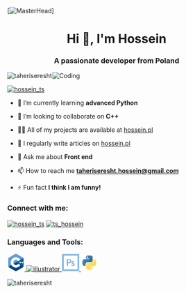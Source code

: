 [![MasterHead](https://www.behance.net/gallery/68097599/Banner-Images-for-Coding-Challenges)]
<h1 align="center">Hi 👋, I'm Hossein</h1>
<h3 align="center">A passionate developer from Poland</h3>
<img align="right" alt="Coding" width="400" src="https://media.giphy.com/media/qgQUggAC3Pfv687qPC/giphy.gif">


<p align="left"> <img src="https://komarev.com/ghpvc/?username=taheriseresht&label=Profile%20views&color=0e75b6&style=flat" alt="taheriseresht" /> </p>

<p align="left"> <a href="https://twitter.com/hossein_ts" target="blank"><img src="https://img.shields.io/twitter/follow/hossein_ts?logo=twitter&style=for-the-badge" alt="hossein_ts" /></a> </p>

- 🌱 I’m currently learning **advanced Python**

- 👯 I’m looking to collaborate on **C++**

- 👨‍💻 All of my projects are available at [hossein.pl](hossein.pl)

- 📝 I regularly write articles on [hossein.pl](hossein.pl)

- 💬 Ask me about **Front end**

- 📫 How to reach me **taheriseresht.hossein@gmail.com**

- ⚡ Fun fact **I think I am funny!**

<h3 align="left">Connect with me:</h3>
<p align="left">
<a href="https://twitter.com/hossein_ts" target="blank"><img align="center" src="https://raw.githubusercontent.com/rahuldkjain/github-profile-readme-generator/master/src/images/icons/Social/twitter.svg" alt="hossein_ts" height="30" width="40" /></a>
<a href="https://instagram.com/ts_hossein" target="blank"><img align="center" src="https://raw.githubusercontent.com/rahuldkjain/github-profile-readme-generator/master/src/images/icons/Social/instagram.svg" alt="ts_hossein" height="30" width="40" /></a>
</p>

<h3 align="left">Languages and Tools:</h3>
<p align="left"> <a href="https://www.w3schools.com/cpp/" target="_blank" rel="noreferrer"> <img src="https://raw.githubusercontent.com/devicons/devicon/master/icons/cplusplus/cplusplus-original.svg" alt="cplusplus" width="40" height="40"/> </a> <a href="https://www.adobe.com/in/products/illustrator.html" target="_blank" rel="noreferrer"> <img src="https://www.vectorlogo.zone/logos/adobe_illustrator/adobe_illustrator-icon.svg" alt="illustrator" width="40" height="40"/> </a> <a href="https://www.photoshop.com/en" target="_blank" rel="noreferrer"> <img src="https://raw.githubusercontent.com/devicons/devicon/master/icons/photoshop/photoshop-line.svg" alt="photoshop" width="40" height="40"/> </a> <a href="https://www.python.org" target="_blank" rel="noreferrer"> <img src="https://raw.githubusercontent.com/devicons/devicon/master/icons/python/python-original.svg" alt="python" width="40" height="40"/> </a> </p>

<p><img align="center" src="https://github-readme-stats.vercel.app/api/top-langs?username=taheriseresht&show_icons=true&locale=en&layout=compact" alt="taheriseresht" /></p>
